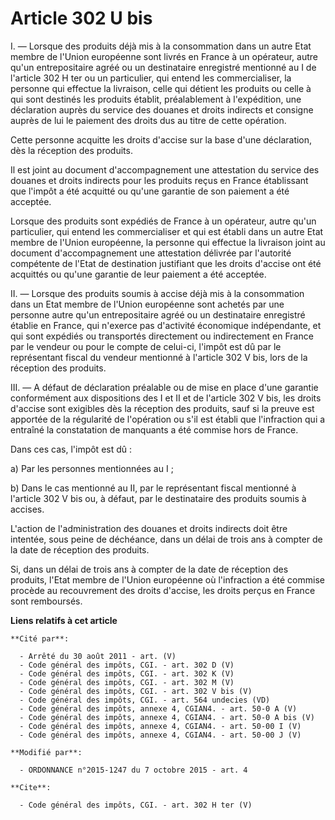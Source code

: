 # Article 302 U bis

I. ― Lorsque des produits déjà mis à la consommation dans un autre Etat membre de l'Union européenne sont livrés en France à
un opérateur, autre qu'un entrepositaire agréé ou un destinataire enregistré mentionné au I de l'article 302 H ter ou un
particulier, qui entend les commercialiser, la personne qui effectue la livraison, celle qui détient les produits ou celle à
qui sont destinés les produits établit, préalablement à l'expédition, une déclaration auprès du service des douanes et droits
indirects et consigne auprès de lui le paiement des droits dus au titre de cette opération. 

Cette personne acquitte les droits d'accise sur la base d'une déclaration, dès la réception des produits. 

Il est joint au document d'accompagnement une attestation du service des douanes et droits indirects pour les produits reçus
en France établissant que l'impôt a été acquitté ou qu'une garantie de son paiement a été acceptée. 

Lorsque des produits sont expédiés de France à un opérateur, autre qu'un particulier, qui entend les commercialiser et qui
est établi dans un autre Etat membre de l'Union européenne, la personne qui effectue la livraison joint au document
d'accompagnement une attestation délivrée par l'autorité compétente de l'Etat de destination justifiant que les droits
d'accise ont été acquittés ou qu'une garantie de leur paiement a été acceptée. 

II. ― Lorsque des produits soumis à accise déjà mis à la consommation dans un Etat membre de l'Union européenne sont achetés
par une personne autre qu'un entrepositaire agréé ou un destinataire enregistré établie en France, qui n'exerce pas
d'activité économique indépendante, et qui sont expédiés ou transportés directement ou indirectement en France par le vendeur
ou pour le compte de celui-ci, l'impôt est dû par le représentant fiscal du vendeur mentionné à l'article 302 V bis, lors de
la réception des produits. 

III. ― A défaut de déclaration préalable ou de mise en place d'une garantie conformément aux dispositions des I et II et de
l'article 302 V bis, les droits d'accise sont exigibles dès la réception des produits, sauf si la preuve est apportée de la
régularité de l'opération ou s'il est établi que l'infraction qui a entraîné la constatation de manquants a été commise hors
de France. 

Dans ces cas, l'impôt est dû : 

a) Par les personnes mentionnées au I ; 

b) Dans le cas mentionné au II, par le représentant fiscal mentionné à l'article 302 V bis ou, à défaut, par le destinataire
des produits soumis à accises.

L'action de l'administration des douanes et droits indirects doit être intentée, sous peine de déchéance, dans un délai de
trois ans à compter de la date de réception des produits. 

Si, dans un délai de trois ans à compter de la date de réception des produits, l'Etat membre de l'Union européenne où
l'infraction a été commise procède au recouvrement des droits d'accise, les droits perçus en France sont remboursés.

**Liens relatifs à cet article**

	**Cité par**:

	  - Arrêté du 30 août 2011 - art. (V)
	  - Code général des impôts, CGI. - art. 302 D (V)
	  - Code général des impôts, CGI. - art. 302 K (V)
	  - Code général des impôts, CGI. - art. 302 M (V)
	  - Code général des impôts, CGI. - art. 302 V bis (V)
	  - Code général des impôts, CGI. - art. 564 undecies (VD)
	  - Code général des impôts, annexe 4, CGIAN4. - art. 50-0 A (V)
	  - Code général des impôts, annexe 4, CGIAN4. - art. 50-0 A bis (V)
	  - Code général des impôts, annexe 4, CGIAN4. - art. 50-00 I (V)
	  - Code général des impôts, annexe 4, CGIAN4. - art. 50-00 J (V)

	**Modifié par**:

	  - ORDONNANCE n°2015-1247 du 7 octobre 2015 - art. 4

	**Cite**:

	  - Code général des impôts, CGI. - art. 302 H ter (V)
